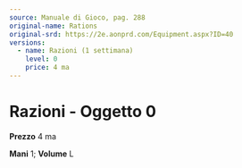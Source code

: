 ```yaml
---
source: Manuale di Gioco, pag. 288
original-name: Rations
original-srd: https://2e.aonprd.com/Equipment.aspx?ID=40
versions:
  - name: Razioni (1 settimana)
    level: 0
    price: 4 ma
---
```


# Razioni - Oggetto 0

**Prezzo** 4 ma

**Mani** 1; **Volume** L
